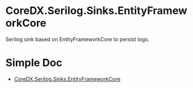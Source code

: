 # CoreDX.Serilog.Sinks.EntityFrameworkCore

Serilog sink based on EntityFrameworkCore to persist logs.

# Simple Doc

* [CoreDX.Serilog.Sinks.EntityFrameworkCore](./src/CoreDX.Serilog.Sinks.EntityFrameworkCore/readme.md)